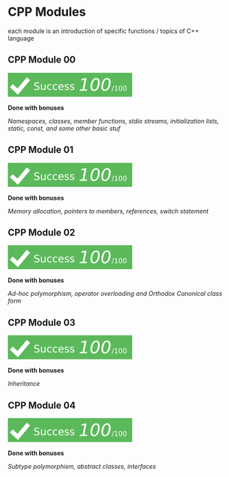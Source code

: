 # CPP Modules
each module is an introduction of specific functions / topics of C++ language

## CPP Module 00
![CPP Module 01 Score](/grade.svg)

**Done with bonuses**

*Namespaces, classes, member functions, stdio streams,
initialization lists, static, const, and some other basic
stuf*

## CPP Module 01
![CPP Module 01 Score](/grade.svg)

**Done with bonuses**

*Memory allocation, pointers to members,
references, switch statement*

## CPP Module 02
![CPP Module 02 Score](/grade.svg)

**Done with bonuses**

*Ad-hoc polymorphism, operator overloading
and Orthodox Canonical class form*

## CPP Module 03
![CPP Module 03 Score](/grade.svg)

**Done with bonuses**

*Inheritance*

## CPP Module 04
![CPP Module 04 Score](/grade.svg)

**Done with bonuses**

*Subtype polymorphism, abstract classes, interfaces*


